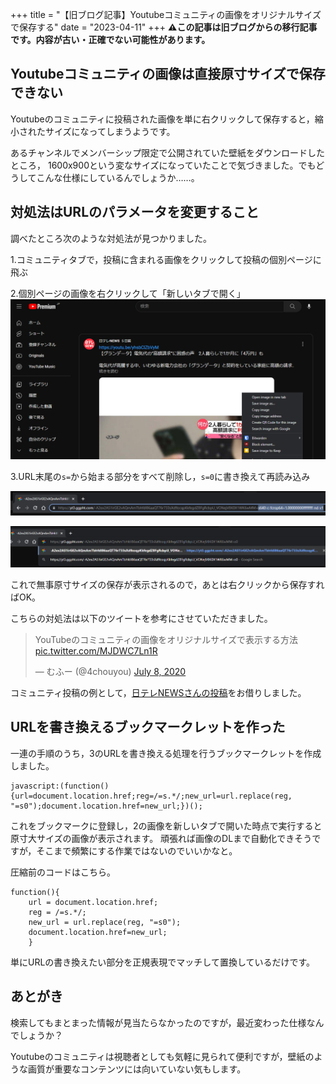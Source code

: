+++
title = "【旧ブログ記事】Youtubeコミュニティの画像をオリジナルサイズで保存する"
date = "2023-04-11"
+++
**⚠️この記事は旧ブログからの移行記事です。内容が古い・正確でない可能性があります。**

## Youtubeコミュニティの画像は直接原寸サイズで保存できない
Youtubeのコミュニティに投稿された画像を単に右クリックして保存すると，縮小されたサイズになってしまうようです。

あるチャンネルでメンバーシップ限定で公開されていた壁紙をダウンロードしたところ，
1600x900という変なサイズになっていたことで気づきました。でもどうしてこんな仕様にしているんでしょうか……。

## 対処法はURLのパラメータを変更すること
調べたところ次のような対処法が見つかりました。

1.コミュニティタブで，投稿に含まれる画像をクリックして投稿の個別ページに飛ぶ

2.個別ページの画像を右クリックして「新しいタブで開く」
![](youtube1.png)

3.URL末尾の`s=`から始まる部分をすべて削除し，`s=0`に書き換えて再読み込み

![](youtube2.png)

![](youtube3.png)

これで無事原寸サイズの保存が表示されるので，あとは右クリックから保存すればOK。

こちらの対処法は以下のツイートを参考にさせていただきました。

<blockquote class="twitter-tweet"><p lang="ja" dir="ltr">YouTubeのコミュニティの画像をオリジナルサイズで表示する方法 <a href="https://t.co/MJDWC7Ln1R">pic.twitter.com/MJDWC7Ln1R</a></p>&mdash; むふー (@4chouyou) <a href="https://twitter.com/4chouyou/status/1280812404784291840?ref_src=twsrc%5Etfw">July 8, 2020</a></blockquote> <script async src="https://platform.twitter.com/widgets.js" charset="utf-8"></script>

コミュニティ投稿の例として，[日テレNEWSさんの投稿](https://www.youtube.com/channel/UCuTAXTexrhetbOe3zgskJBQ/community?lb=UgkxIgnw4kf9-mNqxENq7Tkv96FilW2q4Rpi)をお借りしました。

## URLを書き換えるブックマークレットを作った

一連の手順のうち，3のURLを書き換える処理を行うブックマークレットを作成しました。

```
javascript:(function(){url=document.location.href;reg=/=s.*/;new_url=url.replace(reg, "=s0");document.location.href=new_url;})();
```

これをブックマークに登録し，2の画像を新しいタブで開いた時点で実行すると原寸大サイズの画像が表示されます。
頑張れば画像のDLまで自動化できそうですが，そこまで頻繁にする作業ではないのでいいかなと。

圧縮前のコードはこちら。
```
function(){
    url = document.location.href;
    reg = /=s.*/;
    new_url = url.replace(reg, "=s0");
    document.location.href=new_url;
    }
```
単にURLの書き換えたい部分を正規表現でマッチして置換しているだけです。

## あとがき
検索してもまとまった情報が見当たらなかったのですが，最近変わった仕様なんでしょうか？

Youtubeのコミュニティは視聴者としても気軽に見られて便利ですが，壁紙のような画質が重要なコンテンツには向いていない気もします。